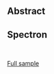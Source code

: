 ## Abstract
## Spectron
```javascript
  
```
[Full sample](../../../sample/spectron/Electron.test.s)
